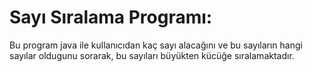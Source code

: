 # Sayı Sıralama Programı:
Bu program java ile kullanıcıdan kaç sayı alacağını ve bu sayıların hangi sayılar oldugunu sorarak, bu sayıları büyükten kücüğe sıralamaktadır.